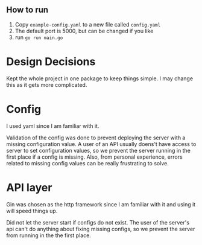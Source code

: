 ## How to run

1. Copy `example-config.yaml` to a new file called `config.yaml`
2. The default port is 5000, but can be changed if you like
3. run `go run main.go`


# Design Decisions

Kept the whole project in one package to keep things simple. I may change this as it gets more complicated.

# Config

I used yaml since I am familiar with it.

Validation of the config was done to prevent deploying the server with a missing configuration value. A user of an API usually doens't have access to server to set configuration values, so we prevent the server running in the first place if a config is missing. Also, from personal experience, errors related to missing config values can be really frustrating to solve.

# API layer

Gin was chosen as the http framework since I am familiar with it and using it will speed things up.

Did not let the server start if configs do not exist. The user of the server's api can't do anything about fixing missing configs, so we prevent the server from running in the the first place.